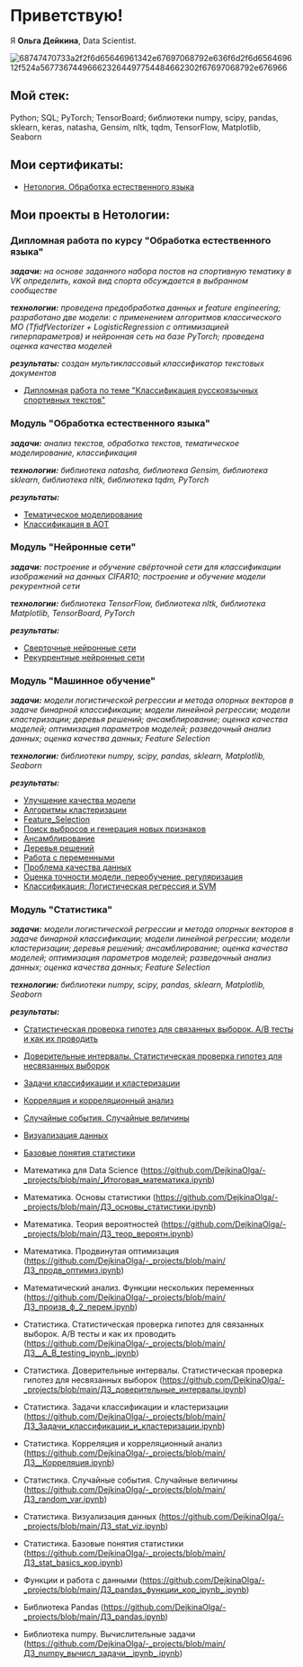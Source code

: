 # __Приветствую!__

Я __Ольга Дейкина__, Data Scientist.


![68747470733a2f2f6d65646961342e67697068792e636f6d2f6d656469612f524a567736744966623264497754484662302f67697068792e676966](https://github.com/DejkinaOlga/DejkinaOlga/assets/138812148/7daea321-b92c-4359-ba6c-0fb61f96a0ff)




## __Мой стек:__
Python; SQL; PyTorch; TensorBoard; библиотеки numpy, scipy, pandas, sklearn, keras, natasha, Gensim, nltk, tqdm, TensorFlow, Matplotlib, Seaborn



## __Мои сертификаты:__ 
- [Нетология. Обработка естественного языка](https://github.com/DejkinaOlga/-1/blob/main/certificate.pdf) 



## __Мои проекты в Нетологии:__

### __Дипломная работа по курсу "Обработка естественного языка"__
***задачи:*** _на основе заданного набора постов на спортивную тематику в VK определить, какой вид спорта обсуждается в выбранном сообществе_

***технологии:*** _проведена предобработка данных и  feature engineering; pазработано две модели: с применением алгоритмов классического МО (TfidfVectorizer +  LogisticRegression с оптимизацией гиперпараметров) и нейронная сеть на базе PyTorch; проведена оценка качества моделей_

***результаты:*** _создан мультиклассовый классификатор текстовых документов_ 
- [Дипломная работа по теме "Классификация русскоязычных спортивных текстов"](https://github.com/DejkinaOlga/-_projects/blob/main/Дипломная_работа.ipynb)
  
### __Модуль "Обработка естественного языка"__
***задачи:*** _анализ текстов, обработка текстов, тематическое моделирование, классификация_

***технологии:*** _библиотека natasha, библиотека Gensim, библиотека sklearn, библиотека nltk, библиотека tqdm,  PyTorch_

***результаты:***
- [Тематическое моделирование](https://github.com/DejkinaOlga/-_projects/blob/main/ДЗ_Тематическое_моделирование.ipynb)
- [Классификация в АОТ](https://github.com/DejkinaOlga/-_projects/blob/main/ДЗ_Классификация_в_NLP.ipynb) 

### __Модуль "Нейронные сети"__
***задачи:*** _построение и обучение свёрточной сети для классификации изображений на данных CIFAR10; построение и обучение модели рекурентной сети_

***технологии:*** _библиотека TensorFlow, библиотека nltk, библиотека Matplotlib, TensorBoard, PyTorch_

***результаты:***
- [Сверточные нейронные сети](https://github.com/DejkinaOlga/-_projects/blob/main/ДЗ_Введение_в_сверточные_НС.ipynb) 
- [Рекуррентные нейронные сети](https://github.com/DejkinaOlga/-_projects/blob/main/Введение_в_рекуррентные_НС.ipynb) 

### __Модуль "Машинное обучение"__
***задачи:*** _модели логистической регрессии и метода опорных векторов в задаче бинарной классификации; модели линейной регрессии; модели кластеризации; деревья решений; ансамблирование; оценка качества моделей; оптимизация параметров моделей; разведочный анализ данных; оценка качества данных; Feature Selection_

***технологии:*** _библиотеки numpy, scipy, pandas, sklearn, Matplotlib, Seaborn_

***результаты:***
- [Улучшение качества модели](https://github.com/DejkinaOlga/-_projects/blob/main/ДЗ_улучшение_качества_модели.ipynb) 
- [Алгоритмы кластеризации](https://github.com/DejkinaOlga/-_projects/blob/main/ДЗ_Алгоритмы_кластеризации.ipynb) 
- [Feature_Selection ](https://github.com/DejkinaOlga/-_projects/blob/main/ДЗ_Feature_Selection.ipynb)
- [Поиск выбросов и генерация новых признаков](https://github.com/DejkinaOlga/-_projects/blob/main/ДЗ_Поиск_выбросов.ipynb) 
- [Ансамблирование](https://github.com/DejkinaOlga/-_projects/blob/main/ДЗ_Ансамблирование.ipynb) 
- [Деревья решений](https://github.com/DejkinaOlga/-_projects/blob/main/ДЗ_Деревья_решений.ipynb) 
- [Работа с переменными](https://github.com/DejkinaOlga/-_projects/blob/main/ДЗ_работа_с_переменными.ipynb) 
- [Проблема качества данных](https://github.com/DejkinaOlga/-_projects/blob/main/ДЗ_Проблема_качества_данных.ipynb)
- [Оценка точности модели, переобучение, регуляризация](https://github.com/DejkinaOlga/-_projects/blob/main/ДЗ_Оценка_точности_модели_переобучение_регуляризация.ipynb)
- [Классификация: Логистическая регрессия и SVM ](https://github.com/DejkinaOlga/-_projects/blob/main/ДЗ_классификация_логистическая_регрессия_и_SVM_кор.ipynb)

### __Модуль "Статистика"__
***задачи:*** _модели логистической регрессии и метода опорных векторов в задаче бинарной классификации; модели линейной регрессии; модели кластеризации; деревья решений; ансамблирование; оценка качества моделей; оптимизация параметров моделей; разведочный анализ данных; оценка качества данных; Feature Selection_

***технологии:*** _библиотеки numpy, scipy, pandas, sklearn, Matplotlib, Seaborn_

***результаты:***
- [Статистическая проверка гипотез для связанных выборок. А/В тесты и как их проводить](https://github.com/DejkinaOlga/-_projects/blob/main/ДЗ__A_B_testing_ipynb_.ipynb) 
- [Доверительные интервалы. Статистическая проверка гипотез для несвязанных выборок](https://github.com/DejkinaOlga/-_projects/blob/main/ДЗ_доверительные_интервалы.ipynb) 
- [Задачи классификации и кластеризации](https://github.com/DejkinaOlga/-_projects/blob/main/ДЗ_Задачи_классификации_и_кластеризации.ipynb) 
- [Корреляция и корреляционный анализ](https://github.com/DejkinaOlga/-_projects/blob/main/ДЗ__Корреляция.ipynb) 
- [Случайные события. Случайные величины](https://github.com/DejkinaOlga/-_projects/blob/main/ДЗ_random_var.ipynb) 
- [Визуализация данных](https://github.com/DejkinaOlga/-_projects/blob/main/ДЗ_stat_viz.ipynb) 
- [Базовые понятия статистики](https://github.com/DejkinaOlga/-_projects/blob/main/ДЗ_stat_basics_кор.ipynb) 



- Математика для Data Science (https://github.com/DejkinaOlga/-_projects/blob/main/_Итоговая_математика.ipynb)
- Математика. Основы статистики (https://github.com/DejkinaOlga/-_projects/blob/main/ДЗ_основы_статистики.ipynb)
- Математика. Теория вероятностей (https://github.com/DejkinaOlga/-_projects/blob/main/ДЗ_теор_вероятн.ipynb)
- Математика. Продвинутая оптимизация (https://github.com/DejkinaOlga/-_projects/blob/main/ДЗ_продв_оптимиз.ipynb)
- Математический анализ. Функции нескольких переменных (https://github.com/DejkinaOlga/-_projects/blob/main/ДЗ_произв_ф_2_перем.ipynb)
- Статистика. Статистическая проверка гипотез для связанных выборок. А/В тесты и как их проводить (https://github.com/DejkinaOlga/-_projects/blob/main/ДЗ__A_B_testing_ipynb_.ipynb)
- Статистика. Доверительные интервалы. Статистическая проверка гипотез для несвязанных выборок (https://github.com/DejkinaOlga/-_projects/blob/main/ДЗ_доверительные_интервалы.ipynb)
- Статистика. Задачи классификации и кластеризации (https://github.com/DejkinaOlga/-_projects/blob/main/ДЗ_Задачи_классификации_и_кластеризации.ipynb)
- Статистика. Корреляция и корреляционный анализ (https://github.com/DejkinaOlga/-_projects/blob/main/ДЗ__Корреляция.ipynb)
- Статистика. Случайные события. Случайные величины (https://github.com/DejkinaOlga/-_projects/blob/main/ДЗ_random_var.ipynb)
- Статистика. Визуализация данных (https://github.com/DejkinaOlga/-_projects/blob/main/ДЗ_stat_viz.ipynb)
- Статистика. Базовые понятия статистики (https://github.com/DejkinaOlga/-_projects/blob/main/ДЗ_stat_basics_кор.ipynb)
- Функции и работа с данными (https://github.com/DejkinaOlga/-_projects/blob/main/ДЗ_pandas_функции_кор_ipynb_.ipynb)
- Библиотека Pandas (https://github.com/DejkinaOlga/-_projects/blob/main/ДЗ_pandas.ipynb)
- Библиотека numpy. Вычислительные задачи (https://github.com/DejkinaOlga/-_projects/blob/main/ДЗ_numpy_вычисл_задачи__ipynb_.ipynb)


<!---
DejkinaOlga/DejkinaOlga is a ✨ special ✨ repository because its `README.md` (this file) appears on your GitHub profile.
You can click the Preview link to take a look at your changes.
--->
